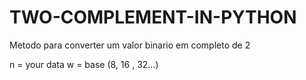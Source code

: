 # TWO-COMPLEMENT-IN-PYTHON
Metodo para converter um valor binario em completo de 2

n = your data
w = base (8, 16 , 32...)
